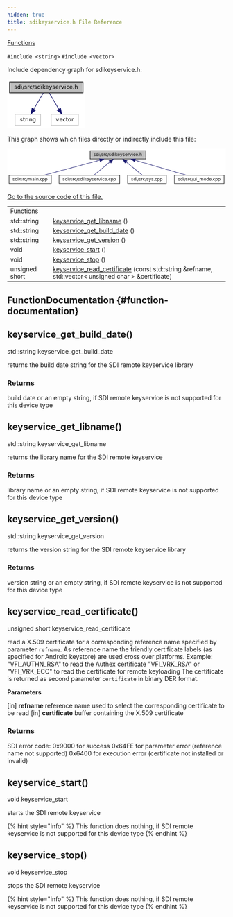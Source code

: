 ```yaml
---
hidden: true
title: sdikeyservice.h File Reference
---
```


[Functions](#func-members)

`#include <string>`
`#include <vector>`

Include dependency graph for sdikeyservice.h:

![](sdikeyservice_8h__incl.png)

This graph shows which files directly or indirectly include this file:

![](sdikeyservice_8h__dep__incl.png)

<a href="sdikeyservice_8h_source.md">Go to the source code of this file.</a>

|  |  |
|----|----|
| Functions |  |
| std::string  | [keyservice_get_libname](#a3fabfa707548aef85d0a275bf161437d) () |
| std::string  | [keyservice_get_build_date](#ab421e5234fb10c889cddac6b78d3c5ea) () |
| std::string  | [keyservice_get_version](#ad987589fe9eb5c2406524bf8ec4147df) () |
| void  | [keyservice_start](#aff15ff808005686075653f803fad5a00) () |
| void  | [keyservice_stop](#a9e49df21fedb4d23fc8c0ea2f8b6f4e0) () |
| unsigned short  | [keyservice_read_certificate](#ab974c4fe15eef3d7f1599b8a5d965cb5) (const std::string &refname, std::vector\< unsigned char \> &certificate) |

## FunctionDocumentation {#function-documentation}

## keyservice_get_build_date() <a href="#ab421e5234fb10c889cddac6b78d3c5ea" id="ab421e5234fb10c889cddac6b78d3c5ea"></a>

<p>std::string keyservice_get_build_date</p>

returns the build date string for the SDI remote keyservice library

### Returns

build date or an empty string, if SDI remote keyservice is not supported for this device type

## keyservice_get_libname() <a href="#a3fabfa707548aef85d0a275bf161437d" id="a3fabfa707548aef85d0a275bf161437d"></a>

<p>std::string keyservice_get_libname</p>

returns the library name for the SDI remote keyservice

### Returns

library name or an empty string, if SDI remote keyservice is not supported for this device type

## keyservice_get_version() <a href="#ad987589fe9eb5c2406524bf8ec4147df" id="ad987589fe9eb5c2406524bf8ec4147df"></a>

<p>std::string keyservice_get_version</p>

returns the version string for the SDI remote keyservice library

### Returns

version string or an empty string, if SDI remote keyservice is not supported for this device type

## keyservice_read_certificate() <a href="#ab974c4fe15eef3d7f1599b8a5d965cb5" id="ab974c4fe15eef3d7f1599b8a5d965cb5"></a>

<p>unsigned short keyservice_read_certificate</p>

read a X.509 certificate for a corresponding reference name specified by parameter `refname`. As reference name the friendly certificate labels (as specified for Android keystore) are used cross over platforms. Example: \"VFI_AUTHN_RSA\" to read the Authex certificate \"VFI_VRK_RSA\" or \"VFI_VRK_ECC\" to read the certificate for remote keyloading The certificate is returned as second parameter `certificate` in binary DER format.

**Parameters**

\[in\] **refname** reference name used to select the corresponding certificate to be read \[in\] **certificate** buffer containing the X.509 certificate

### Returns

SDI error code: 0x9000 for success 0x64FE for parameter error (reference name not supported) 0x6400 for execution error (certificate not installed or invalid)

## keyservice_start() <a href="#aff15ff808005686075653f803fad5a00" id="aff15ff808005686075653f803fad5a00"></a>

<p>void keyservice_start</p>

starts the SDI remote keyservice

{% hint style="info" %}
This function does nothing, if SDI remote keyservice is not supported for this device type
{% endhint %}

## keyservice_stop() <a href="#a9e49df21fedb4d23fc8c0ea2f8b6f4e0" id="a9e49df21fedb4d23fc8c0ea2f8b6f4e0"></a>

<p>void keyservice_stop</p>

stops the SDI remote keyservice

{% hint style="info" %}
This function does nothing, if SDI remote keyservice is not supported for this device type
{% endhint %}
